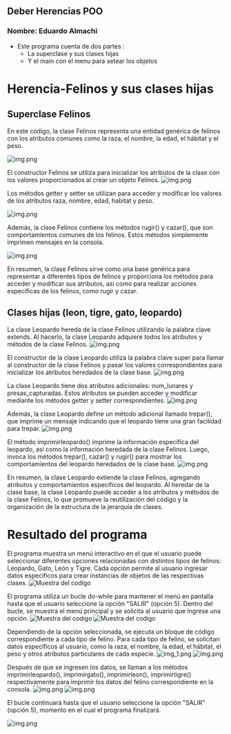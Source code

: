 ## Deber Herencias POO

### Nombre: Eduardo Almachi

- Este programa cuenta de dos partes :
    - La superclase y sus clases hijas
    - Y el main con el menu para setear los objetos

# Herencia-Felinos y sus clases hijas
## Superclase Felinos
En este código, la clase Felinos representa una entidad genérica de felinos con los atributos comunes como la raza, el nombre, la edad, el hábitat y el peso.

![img.png](imagenesreadme/14.png)

El constructor Felinos se utiliza para inicializar los atributos de la clase con los valores proporcionados al crear un objeto Felinos.
![img.png](imagenesreadme/img15.png)

Los métodos getter y setter se utilizan para acceder y modificar los valores de los atributos raza, nombre, edad, habitat y peso.

![img.png](imagenesreadme/16.png)

Además, la clase Felinos contiene los métodos rugir() y cazar(), que son comportamientos comunes de los felinos. Estos métodos simplemente imprimen mensajes en la consola.

![img.png](imagenesreadme/17.png)

En resumen, la clase Felinos sirve como una base genérica para representar a diferentes tipos de felinos y proporciona los métodos para acceder y modificar sus atributos, así como para realizar acciones específicas de los felinos, como rugir y cazar.
## Clases hijas (leon, tigre, gato, leopardo)
La clase Leopardo hereda de la clase Felinos utilizando la palabra clave extends. Al hacerlo, la clase Leopardo adquiere todos los atributos y métodos de la clase Felinos.
![img.png](imagenesreadme/18.png)

El constructor de la clase Leopardo utiliza la palabra clave super para llamar al constructor de la clase Felinos y pasar los valores correspondientes para inicializar los atributos heredados de la clase base.
![img.png](imagenesreadme/19.png)

La clase Leopardo tiene dos atributos adicionales: num_lunares y presas_capturadas. Estos atributos se pueden acceder y modificar mediante los métodos getter y setter correspondientes.
![img.png](imagenesreadme/20.png)

Además, la clase Leopardo define un método adicional llamado trepar(), que imprime un mensaje indicando que el leopardo tiene una gran facilidad para trepar.
![img.png](imagenesreadme/21.png)

El método imprimirleopardo() imprime la información específica del leopardo, así como la información heredada de la clase Felinos. Luego, invoca los métodos trepar(), cazar() y rugir() para mostrar los comportamientos del leopardo heredados de la clase base.
![img.png](imagenesreadme/22.png)

En resumen, la clase Leopardo extiende la clase Felinos, agregando atributos y comportamientos específicos del leopardo. Al heredar de la clase base, la clase Leopardo puede acceder a los atributos y métodos de la clase Felinos, lo que promueve la reutilización del código y la organización de la estructura de la jerarquía de clases.

# Resultado del programa
El programa muestra un menú interactivo en el que el usuario puede seleccionar diferentes opciones relacionadas con distintos tipos de felinos: Leopardo, Gato, León y Tigre. Cada opción permite al usuario ingresar datos específicos para crear instancias de objetos de las respectivas clases.
![Muestra del codigo](imagenesreadme/1.png)

El programa utiliza un bucle do-while para mantener el menú en pantalla hasta que el usuario seleccione la opción "SALIR" (opción 5). Dentro del bucle, se muestra el menú principal y se solicita al usuario que ingrese una opción.
![Muestra del codigo](imagenesreadme/2.png)
![Muestra del codigo](imagenesreadme/3.png)

Dependiendo de la opción seleccionada, se ejecuta un bloque de código correspondiente a cada tipo de felino. Para cada tipo de felino, se solicitan datos específicos al usuario, como la raza, el nombre, la edad, el hábitat, el peso y otros atributos particulares de cada especie.
![img_1.png](imagenesreadme/img_1.png)
![img.png](imagenesreadme/12.png)

Después de que se ingresen los datos, se llaman a los métodos imprimirleopardo(), imprimirgato(), imprimirleon(), imprimirtigre() respectivamente para imprimir los datos del felino correspondiente en la consola.
![img.png](imagenesreadme/6.png)
![img.png](imagenesreadme/123.png)

El bucle continuará hasta que el usuario seleccione la opción "SALIR" (opción 5), momento en el cual el programa finalizará.

![img.png](imagenesreadme/1234.png)